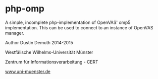 # php-omp
A simple, incomplete php-implementation of OpenVAS'  omp5 implementation. This can be used to connect to an instance of OpenVAS manager.



Author Dustin Demuth 2014-2015

Westfälische Wilhelms-Universität Münster

Zentrum für Informationsverarbeitung - CERT

www.uni-muenster.de
